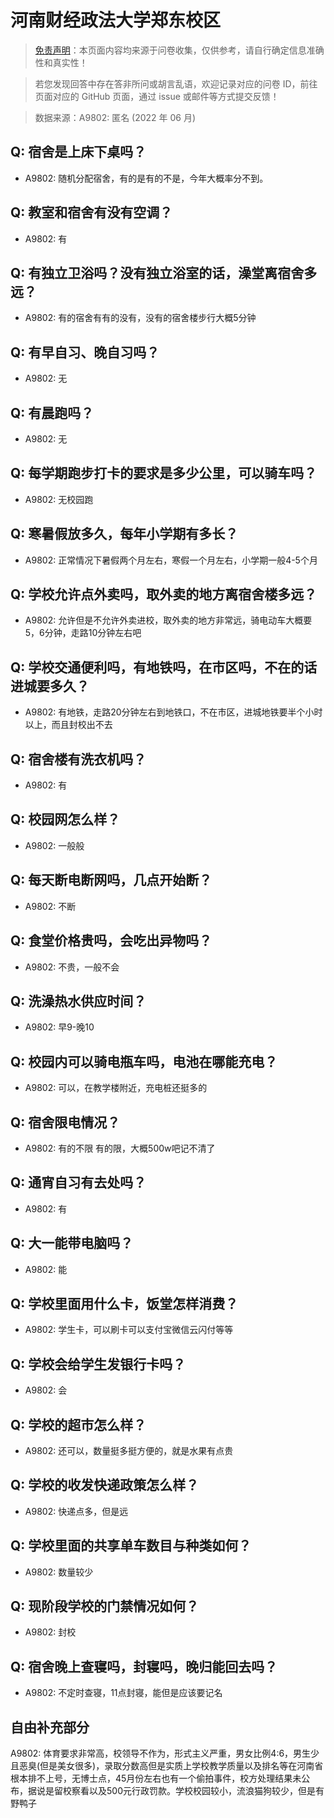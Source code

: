 # 河南财经政法大学郑东校区

> [免责声明](https://colleges.chat/#_3)：本页面内容均来源于问卷收集，仅供参考，请自行确定信息准确性和真实性！

> 若您发现回答中存在答非所问或胡言乱语，欢迎记录对应的问卷 ID，前往页面对应的 GitHub 页面，通过 issue 或邮件等方式提交反馈！

> 数据来源：A9802: 匿名 (2022 年 06 月)

## Q: 宿舍是上床下桌吗？

- A9802: 随机分配宿舍，有的是有的不是，今年大概率分不到。

## Q: 教室和宿舍有没有空调？

- A9802: 有

## Q: 有独立卫浴吗？没有独立浴室的话，澡堂离宿舍多远？

- A9802: 有的宿舍有有的没有，没有的宿舍楼步行大概5分钟

## Q: 有早自习、晚自习吗？

- A9802: 无

## Q: 有晨跑吗？

- A9802: 无

## Q: 每学期跑步打卡的要求是多少公里，可以骑车吗？

- A9802: 无校园跑

## Q: 寒暑假放多久，每年小学期有多长？

- A9802: 正常情况下暑假两个月左右，寒假一个月左右，小学期一般4-5个月

## Q: 学校允许点外卖吗，取外卖的地方离宿舍楼多远？

- A9802: 允许但是不允许外卖进校，取外卖的地方非常远，骑电动车大概要5，6分钟，走路10分钟左右吧

## Q: 学校交通便利吗，有地铁吗，在市区吗，不在的话进城要多久？

- A9802: 有地铁，走路20分钟左右到地铁口，不在市区，进城地铁要半个小时以上，而且封校出不去

## Q: 宿舍楼有洗衣机吗？

- A9802: 有

## Q: 校园网怎么样？

- A9802: 一般般

## Q: 每天断电断网吗，几点开始断？

- A9802: 不断

## Q: 食堂价格贵吗，会吃出异物吗？

- A9802: 不贵，一般不会

## Q: 洗澡热水供应时间？

- A9802: 早9-晚10

## Q: 校园内可以骑电瓶车吗，电池在哪能充电？

- A9802: 可以，在教学楼附近，充电桩还挺多的

## Q: 宿舍限电情况？

- A9802: 有的不限 有的限，大概500w吧记不清了

## Q: 通宵自习有去处吗？

- A9802: 有

## Q: 大一能带电脑吗？

- A9802: 能

## Q: 学校里面用什么卡，饭堂怎样消费？

- A9802: 学生卡，可以刷卡可以支付宝微信云闪付等等

## Q: 学校会给学生发银行卡吗？

- A9802: 会

## Q: 学校的超市怎么样？

- A9802: 还可以，数量挺多挺方便的，就是水果有点贵

## Q: 学校的收发快递政策怎么样？

- A9802: 快递点多，但是远

## Q: 学校里面的共享单车数目与种类如何？

- A9802: 数量较少

## Q: 现阶段学校的门禁情况如何？

- A9802: 封校

## Q: 宿舍晚上查寝吗，封寝吗，晚归能回去吗？

- A9802: 不定时查寝，11点封寝，能但是应该要记名

## 自由补充部分

A9802: 体育要求非常高，校领导不作为，形式主义严重，男女比例4:6，男生少且恶臭(但是美女很多)，录取分数高但是实质上学校教学质量以及排名等在河南省根本排不上号，无博士点，45月份左右也有一个偷拍事件，校方处理结果未公布，据说是留校察看以及500元行政罚款。学校校园较小，流浪猫狗较少，但是有野鸭子